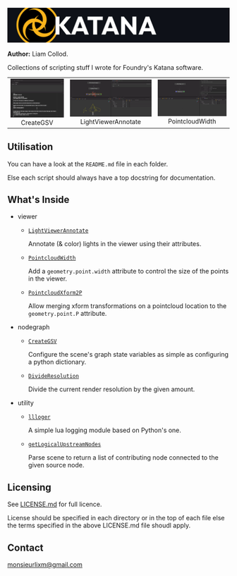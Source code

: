 ![header](./img/header.jpg)

**Author:** Liam Collod.

Collections of scripting stuff I wrote for Foundry's Katana software.


| | | |
|:-------------------------:|:-------------------------:|:-------------------------:|
|<img width="800" alt="Create GSV scipt" src="./src/nodegraph/CreateGSV/demo.gif">  CreateGSV |  <img width="800" alt="LightViewerAnnotate script" src="./src/viewer/LightViewerAnnotate/demo.gif"> LightViewerAnnotate |<img width="800" alt="PointcloudWidth" src="./src/viewer/PointcloudWidth/demo.gif">  PointcloudWidth  |


## Utilisation

You can have a look at the  `README.md` file in each folder.

Else each script should always have a top docstring for documentation.



## What's Inside

- viewer
  
  - [`LightViewerAnnotate`](./src/viewer/LightViewerAnnotate) 
  
    Annotate (& color) lights in the viewer using their attributes.
  
  - [`PointcloudWidth`](./src/viewer/PointcloudWidth)
  
      Add a `geometry.point.width` attribute to control the size of the points in the viewer.
  
  - [`PointcloudXform2P`](./src/viewer/PointcloudXform2P)
  
      Allow merging xform transformations on a pointcloud location to the `geometry.point.P` attribute.
  
- nodegraph

  - [`CreateGSV`](./src/nodegraph/CreateGSV)

      Configure the scene's graph state variables as simple as configuring a python dictionary.

  - [`DivideResolution`](./src/nodegraph/DivideResolution)

      Divide the current render resolution by the given amount.

- utility
  
  - [`llloger`](./src/utility/lua_logger)
  
    A simple lua logging module based on Python's one.
  
  - [`getLogicalUpstreamNodes`](./src/utility/getLogicalUpstreamNodes)
     
    Parse scene to return a list of contributing node connected to the
    given source node.

    

## Licensing

See [LICENSE.md](./LICENSE.md) for full licence.

License should be specified in each directory or in the top of each file else
the terms specified in the above LICENSE.md file shoudl apply.


## Contact

[monsieurlixm@gmail.com](mailto:monsieurlixm@gmail.com)

